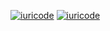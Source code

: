 [![iuricode](https://github-readme-stats.vercel.app/api/top-langs/?username=eduardolc97&hide=html&layout=compact&theme=dark)](https://github.com/iuricode/)
[![iuricode](https://github-readme-stats.vercel.app/api/top-langs/?username=eduardolc97&hide=html&layout=compact=true&theme=dark)](https://github.com/iuricode/)
